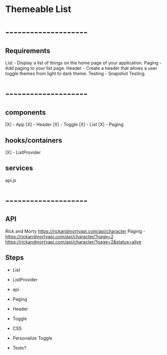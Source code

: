 # Themeable List

# --------------------

## Requirements

List - Display a list of things on the home page of your application.
Paging - Add paging to your list page.
Header - Create a header that allows a user toggle themes from light to dark theme.
Testing - Snapshot Testing.

# --------------------

## components
[X] - App
[X] - Header
[X] - Toggle
[X] - List 
[X] - Paging

## hooks/containers
[X] - ListProvider

## services
api.js

# --------------------

## API
Rick and Morty
https://rickandmortyapi.com/api/character
Paging - https://rickandmortyapi.com/api/character/?page=2
https://rickandmortyapi.com/api/character/?page=2&status=alive

## Steps
- List
- ListProvider
- api
- Paging
- Header
- Toggle

- CSS
- Personalize Toggle
- Tests?